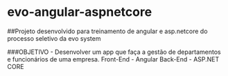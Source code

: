 # evo-angular-aspnetcore

##Projeto desenvolvido para treinamento de angular e asp.netcore do processo seletivo da evo system

###OBJETIVO - Desenvolver um app que faça a gestão de departamentos e funcionários de uma empresa.
              Front-End - Angular
              Back-End - ASP.NET CORE

